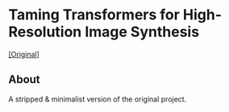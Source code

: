 # Taming Transformers for High-Resolution Image Synthesis

[[Original]](https://github.com/CompVis/taming-transformers)

## About

A stripped & minimalist version of the original project.
